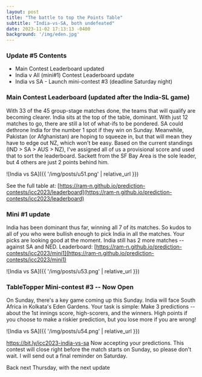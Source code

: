 ```yaml
---
layout: post
title: "The battle to top the Points Table"
subtitle: "India-vs-SA, both undefeated"
date: 2023-11-02 17:13:13 -0400
background: '/img/eden.jpg'
---
```


### Update #5 Contents
- Main Contest Leaderboard updated
- India v All (mini#1) Contest Leaderboard update
- India vs SA - Launch mini-contest #3 (deadline Saturday night)


### Main Contest Leaderboard (updated after the India-SL game)

With 33 of the 45 group-stage matches done, the teams that will qualify are becoming clearer. India sits at the top of the table, dominant. With just 12 matches to go, there are still a lot of what-ifs to be pondered. SA could dethrone India for the number 1 spot if they win on Sunday.
Meanwhile, Pakistan (or Afghanistan) are hoping to squeeze in, but that will mean they have to edge out NZ, which won't be easy.
Based on the current standings (IND > SA > AUS > NZ), I've assigned all of us a provisional score and used that to sort the leaderboard. Sackett from the SF Bay Area is the sole leader, but 4 others are just 2 points behind him.

![India vs SA]({{ '/img/posts/u51.png' | relative_url }})

See the full table at: [https://ram-n.github.io/prediction-contests/icc2023/leaderboard](https://ram-n.github.io/prediction-contests/icc2023/leaderboard)


### Mini #1 update
India has been dominant thus far, winning all 7 of its matches. So kudos to all of you who were bullish enough to pick India in all the matches. Your picks are looking good at the moment. India still has 2 more matches -- against SA and NED.
Leaderboard: [https://ram-n.github.io/prediction-contests/icc2023/mini1](https://ram-n.github.io/prediction-contests/icc2023/mini1)


![India vs SA]({{ '/img/posts/u53.png' | relative_url }})


### TableTopper Mini-contest #3 -- Now Open
On Sunday, there's a key game coming up this Sunday. India will face South Africa in Kolkata's Eden Gardens. Your task is simple: Make 3 predictions -- about the 1st innings score, high-scorers, and the winners. High points if you choose to make a riskier prediction, but you lose more if you are wrong!

![India vs SA]({{ '/img/posts/u54.png' | relative_url }})

https://bit.ly/icc2023-india-vs-sa
Now accepting your predictions. This contest will close right before the match starts on Sunday, so please don't wait. I will send out a final reminder on Saturday.

Back next Thursday, with the next update

